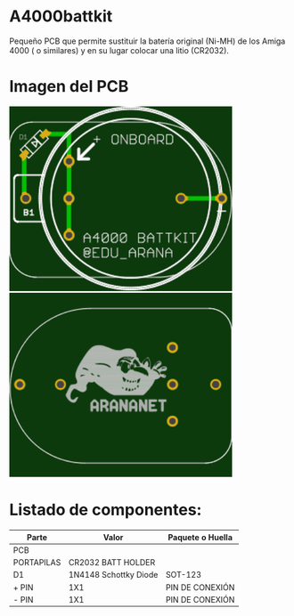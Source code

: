 # A4000battkit

Pequeño PCB que permite sustituir la batería original (Ni-MH) de los Amiga 4000 ( o similares) y en su lugar colocar una litio (CR2032).

# Imagen del PCB

<img src="https://github.com/arananet/a4000battkit/blob/master/images/frenten.png?raw=true" width="400">

<img src="https://github.com/arananet/a4000battkit/blob/master/images/traseron.png?raw=true" width="400">

# Listado de componentes:

| Parte         | Valor                   | Paquete o Huella               |
| ------------- | ----------------------- | ------------------------------ | 
| PCB           |                         |                                |
| PORTAPILAS    | CR2032 BATT HOLDER      |                                |
| D1            | 1N4148 Schottky Diode   | SOT-123                        |
| + PIN         | 1X1                     | PIN DE CONEXIÓN                |
| - PIN         | 1X1                     | PIN DE CONEXIÓN                |



